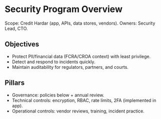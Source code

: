 # Security Program Overview
Scope: Credit Hardar (app, APIs, data stores, vendors). Owners: Security Lead, CTO.

## Objectives
- Protect PII/financial data (FCRA/CROA context) with least privilege.
- Detect and respond to incidents quickly.
- Maintain auditability for regulators, partners, and courts.

## Pillars
- Governance: policies below + annual review.
- Technical controls: encryption, RBAC, rate limits, 2FA (implemented in app).
- Operational controls: vendor reviews, training, incident practice.
